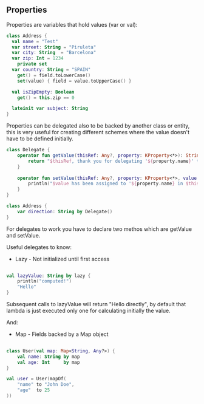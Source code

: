 ## Properties

Properties are variables that hold values (var or val):

```kotlin
class Address {
  val name = "Test"
  var street: String = "Piruleta"
  var city: String  = "Barcelona"
  var zip: Int = 1234
    private set
  var country: String = "SPAIN"
    get() = field.toLowerCase()
    set(value) { field = value.toUpperCase() }

  val isZipEmpty: Boolean
    get() = this.zip == 0

  lateinit var subject: String
}
```

Properties can be delegated also to be backed by another class or entity, this is very useful for creating different schemes where the value 
doesn't have to be defined initially.

```kotlin
class Delegate {
    operator fun getValue(thisRef: Any?, property: KProperty<*>): String {
        return "$thisRef, thank you for delegating '${property.name}' to me!"
    }
 
    operator fun setValue(thisRef: Any?, property: KProperty<*>, value: String) {
        println("$value has been assigned to '${property.name} in $thisRef.'")
    }
}

class Address {
    var direction: String by Delegate()
}
```

For delegates to work you have to declare two methos which are getValue and setValue.

Useful delegates to know:

  * Lazy - Not initialized until first access
 
```kotlin
  
val lazyValue: String by lazy {
    println("computed!")
    "Hello"
}  
```

Subsequent calls to lazyValue will return "Hello directly", by default that lambda is just executed only one for calculating initially the value.


And:

   * Map - Fields backed by a Map object
   
```kotlin
   
class User(val map: Map<String, Any?>) {
    val name: String by map
    val age: Int     by map
}

val user = User(mapOf(
    "name" to "John Doe",
    "age"  to 25
))

```